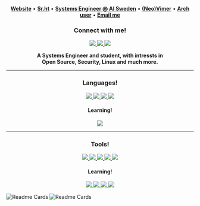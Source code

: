 <p align="center">
  <b><a href="https://nerdyhamster.net">Website</a></b>
  •
  <b><a href="https://sr.ht/~thenerdyhamster/">Sr.ht</a></b>
  •
  <b><a href="https://ai.se">Systems Engineer @ AI Sweden</a></b>
  •
  <b><a href="https://github.com/neovim/neovim">(Neo)Vimer</a></b>
  •
  <b><a href="https://archlinux.org">Arch user</a></b>
  •
  <b><a href="mailto:leo@nerdyhamster.net"> Email me</a></b>
</p>

<h3 align="center">Connect with me!</h3>
<p align="center">
 <a href="https://www.linkedin.com/in/leo-ronnebro">
  <img src="https://img.shields.io/badge/Linkedin-0e76a8.svg?&style=for-the-badge&logo=Linkedin&logoColor=white" />
 </a>
 <a href="mailto:leo@nerdyhamster.net">
 <img src="https://img.shields.io/badge/Mail-505264.svg?&style=for-the-badge&logo=ProtonMail&logoColor=white?link=mail:leo@nerdyhamster.net" />
 </a>
 <a href="https://gist.github.com/TheNerdyHamster/6a9b8665ccff590d5f71575f65cb94fa">
  <img src="https://img.shields.io/badge/PGP_Key-505264.svg?&style=for-the-badge&logo=Monkey-tie&logoColor=white"/>
 </a>
</p>

<div align="center">
 <b>A Systems Engineer and student, with intressts in</b><br>
 <b>Open Source, Security, Linux and much more.</b>
</div>

<hr />

<h3 align="center">Languages!</h3>
<p align="center">
 <a href="https://golang.org">
  <img src="https://img.shields.io/badge/Golang-00ADD8.svg?&style=for-the-badge&logo=go&logoColor=white" />
 </a>
 <a href="https://php.net">
 <img src="https://img.shields.io/badge/PHP-777BB4.svg?&style=for-the-badge&logo=php&logoColor=white" />
 </a>
 <a href="https://java.com">
  <img src="https://img.shields.io/badge/Java-007396.svg?&style=for-the-badge&logo=Java&logoColor=white"/>
 </a>
 <a href="https://dotnet.microsoft.com">
  <img src="https://img.shields.io/badge/.NET-512BD4.svg?&style=for-the-badge&logo=dot-net&logoColor=white"/>
 </a>
</p>

<h4 align="center">Learning!</h4>
<p align="center">
 <a href="https://rust-lang.org">
  <img src="https://img.shields.io/badge/Rust-000000.svg?&style=for-the-badge&logo=rust&logoColor=white" />
 </a>
</p>

<hr/>

<h3 align="center">Tools!</h3>
<p align="center">
 <a href="https://neovim.io">
  <img src="https://img.shields.io/badge/Neovim-57A143.svg?&style=for-the-badge&logo=neovim&logoColor=white" />
 </a>
 <a href="https://docker.com">
 <img src="https://img.shields.io/badge/Docker-2496ED.svg?&style=for-the-badge&logo=Docker&logoColor=white" />
 </a>
 <a href="https://postgresql.org">
  <img src="https://img.shields.io/badge/PostgreSQL-4169E1.svg?&style=for-the-badge&logo=PostgreSQL&logoColor=white"/>
 </a>
 <a href="https://ansible.com">
  <img src="https://img.shields.io/badge/Ansible-EE0000.svg?&style=for-the-badge&logo=ansible&logoColor=white"/>
 </a>
 <a href="https://www.gnu.org/software/emacs/">
  <img src="https://img.shields.io/badge/Emacs-7F5AB6.svg?&style=for-the-badge&logo=gnu-emacs&logoColor=white"/>
 </a>
</p>


<h4 align="center">Learning!</h4>
<p align="center">
 <a href="https://symfony.com">
  <img src="https://img.shields.io/badge/Symfony-000000.svg?&style=for-the-badge&logo=Symfony&logoColor=white" />
 </a>
 <a href="https://kubernetes.io">
  <img src="https://img.shields.io/badge/Kubernetes-326CE5.svg?&style=for-the-badge&logo=kubernetes&logoColor=white" />
 </a>
 <a href="https://rancher.com">
  <img src="https://img.shields.io/badge/Rancher-0075A8.svg?&style=for-the-badge&logo=rancher&logoColor=white" />
 </a>
 <a href="https://terraform.io">
  <img src="https://img.shields.io/badge/Terraform-7B42BC.svg?&style=for-the-badge&logo=terraform&logoColor=white" />
 </a>
</p>

<img align="left" alt="Readme Cards" src="https://github-readme-stats.vercel.app/api?username=TheNerdyHamster&show_icons=true&hide_border=true&theme=dracula&include_all_commits=true&custom_title=The%20Nerdy%20Hamster%27s%20Profile%20Card" />

<img align="left" alt="Readme Cards" src="https://github-readme-stats.vercel.app/api/top-langs/?username=TheNerdyHamster&layout=compact&hide_border=true&theme=dracula&hide=c&langs_count=9" />
